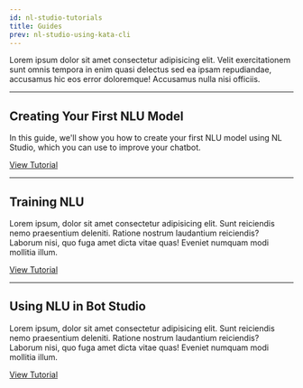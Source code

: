 ```yaml
---
id: nl-studio-tutorials
title: Guides
prev: nl-studio-using-kata-cli
---
```


Lorem ipsum dolor sit amet consectetur adipisicing elit. Velit exercitationem sunt omnis tempora in enim quasi delectus sed ea ipsam repudiandae, accusamus hic eos error doloremque! Accusamus nulla nisi officiis.

---

## Creating Your First NLU Model

In this guide, we'll show you how to create your first NLU model using NL Studio, which you can use to improve your chatbot.

[View Tutorial](./creating-your-first-nlu-model)

---

## Training NLU

Lorem ipsum, dolor sit amet consectetur adipisicing elit. Sunt reiciendis nemo praesentium deleniti. Ratione nostrum laudantium reiciendis? Laborum nisi, quo fuga amet dicta vitae quas! Eveniet numquam modi mollitia illum.

[View Tutorial](/nl-studio)

---

## Using NLU in Bot Studio

Lorem ipsum, dolor sit amet consectetur adipisicing elit. Sunt reiciendis nemo praesentium deleniti. Ratione nostrum laudantium reiciendis? Laborum nisi, quo fuga amet dicta vitae quas! Eveniet numquam modi mollitia illum.

[View Tutorial](/nl-studio)
